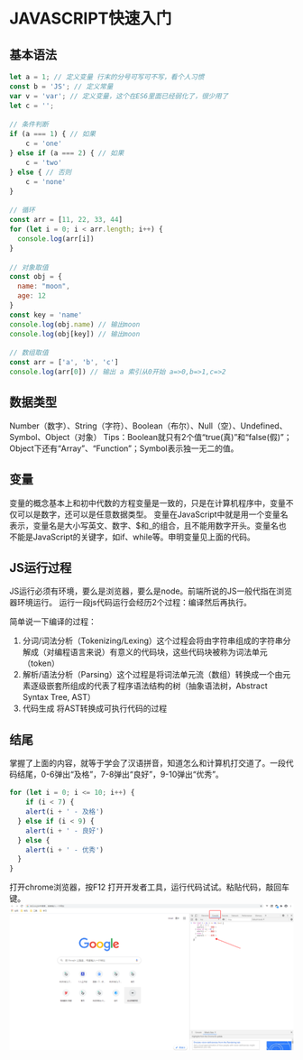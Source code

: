 # JAVASCRIPT快速入门

## 基本语法
```javascript
let a = 1; // 定义变量 行末的分号可写可不写，看个人习惯
const b = 'JS'; // 定义常量
var v = 'var'; // 定义变量，这个在ES6里面已经弱化了，很少用了
let c = '';

// 条件判断
if (a === 1) { // 如果
	c = 'one'
} else if (a === 2) { // 如果
	c = 'two'
} else { // 否则
	c = 'none'
}

// 循环
const arr = [11, 22, 33, 44]
for (let i = 0; i < arr.length; i++) {
  console.log(arr[i])
}

// 对象取值
const obj = {
  name: "moon",
  age: 12
}
const key = 'name'
console.log(obj.name) // 输出moon
console.log(obj[key]) // 输出moon

// 数组取值
const arr = ['a', 'b', 'c']
console.log(arr[0]) // 输出 a 索引从0开始 a=>0,b=>1,c=>2​
```
## 数据类型


Number（数字）、String（字符）、Boolean（布尔）、Null（空）、Undefined、Symbol、Object（对象）
Tips：Boolean就只有2个值“true(真)”和“false(假)”；Object下还有“Array”、“Function”；Symbol表示独一无二的值。


## 变量


变量的概念基本上和初中代数的方程变量是一致的，只是在计算机程序中，变量不仅可以是数字，还可以是任意数据类型。
变量在JavaScript中就是用一个变量名表示，变量名是大小写英文、数字、$和_的组合，且不能用数字开头。变量名也不能是JavaScript的关键字，如if、while等。申明变量见上面的代码。


## JS运行过程


JS运行必须有环境，要么是浏览器，要么是node。前端所说的JS一般代指在浏览器环境运行。
运行一段js代码运行会经历2个过程：编译然后再执行。


简单说一下编译的过程：

1. 分词/词法分析（Tokenizing/Lexing）这个过程会将由字符串组成的字符串分解成（对编程语言来说）有意义的代码块，这些代码块被称为词法单元（token）
1. 解析/语法分析（Parsing）这个过程是将词法单元流（数组）转换成一个由元素逐级嵌套所组成的代表了程序语法结构的树（抽象语法树，Abstract Syntax Tree, AST）
1. 代码生成 将AST转换成可执行代码的过程



## 结尾


掌握了上面的内容，就等于学会了汉语拼音，知道怎么和计算机打交道了。一段代码结尾，0-6弹出“及格”，7-8弹出“良好”，9-10弹出“优秀”。
```javascript
for (let i = 0; i <= 10; i++) {
	if (i < 7) {
  	alert(i + ' - 及格')
  } else if (i < 9) {
  	alert(i + ' - 良好')
  } else {
  	alert(i + ' - 优秀')
  }
}
```
打开chrome浏览器，按F12 打开开发者工具，运行代码试试。粘贴代码，敲回车键。
![1.png](8/1.png)
